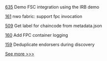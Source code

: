 
[635](https://github.com/hyperledger/fabric-private-chaincode/pull/635) Demo FSC integration using the IRB demo

[161](https://github.com/hyperledger-labs/fabric-smart-client/pull/161) nwo fabric: support fpc invocation

[509](https://github.com/hyperledger/fabric-samples/pull/509) Get label for chaincode from metadata.json

[160](https://github.com/hyperledger-labs/fabric-smart-client/pull/160) Add FPC container logging

[159](https://github.com/hyperledger-labs/fabric-smart-client/pull/159) Deduplicate endorsers during discovery


[See more >>>](https://start-here.hyperledger.org/pull-requests)
